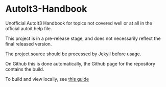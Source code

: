 # AutoIt3-Handbook

Unofficial AutoIt3 Handbook for topics not covered well or at all in the official autoit help file.

This project is in a pre-release stage, and does not necessarily reflect the final released version.

The project source should be processed by Jekyll before usage.

On Github this is done automatically, the Github page for the repository contains the build.

To build and view locally, see [this guide](https://docs.github.com/en/pages/setting-up-a-github-pages-site-with-jekyll/testing-your-github-pages-site-locally-with-jekyll)
